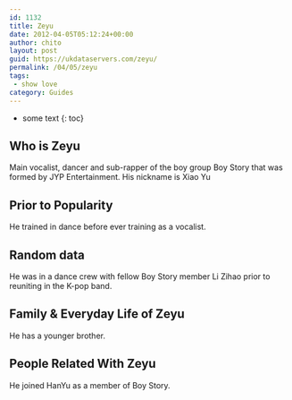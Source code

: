 ```yaml
---
id: 1132
title: Zeyu
date: 2012-04-05T05:12:24+00:00
author: chito
layout: post
guid: https://ukdataservers.com/zeyu/
permalink: /04/05/zeyu
tags:
 - show love
category: Guides
---
```


* some text
{: toc}
          
          
## Who is  Zeyu
                  
                  
                  
Main vocalist, dancer and sub-rapper of the boy group Boy Story that was formed by JYP Entertainment. His nickname is Xiao Yu
                  
                
                
                
## Prior to Popularity 
                  
                  
                  
He trained in dance before ever training as a vocalist. 
                  
                
                
                
## Random data 
                  
                  
                  
He was in a dance crew with fellow Boy Story member Li Zihao prior to reuniting in the K-pop band.
                  
                
                
                
## Family & Everyday Life of Zeyu
                  
                  
                  
He has a younger brother. 
                  
                
                
                
## People Related With  Zeyu
                  
                  
                  
He joined HanYu as a member of Boy Story.
                  
                
              
            
          
          
          
    
    
  

